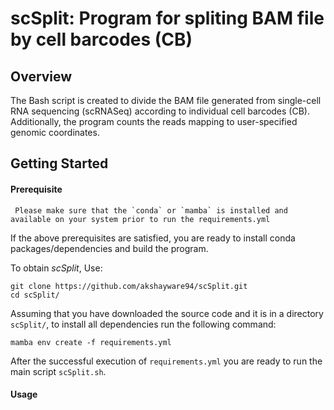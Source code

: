 # scSplit: Program for spliting BAM file by cell barcodes (CB)
## Overview

The Bash script is created to divide the BAM file generated from single-cell RNA sequencing (scRNASeq) according to individual cell barcodes (CB). Additionally, the program counts the reads mapping to user-specified genomic coordinates.

## Getting Started

#### Prerequisite
  ```
   Please make sure that the `conda` or `mamba` is installed and available on your system prior to run the requirements.yml
  ```
If the above prerequisites are satisfied, you are ready to install conda packages/dependencies and build the program.

To obtain *scSplit*, Use: <br />
```
git clone https://github.com/akshayware94/scSplit.git
cd scSplit/
```
Assuming that you have downloaded the source code and it is in a directory `scSplit/`, to install all dependencies run the following command: <br />

```
mamba env create -f requirements.yml
```
After the successful execution of `requirements.yml` you are ready to run the main script `scSplit.sh`.

#### Usage

